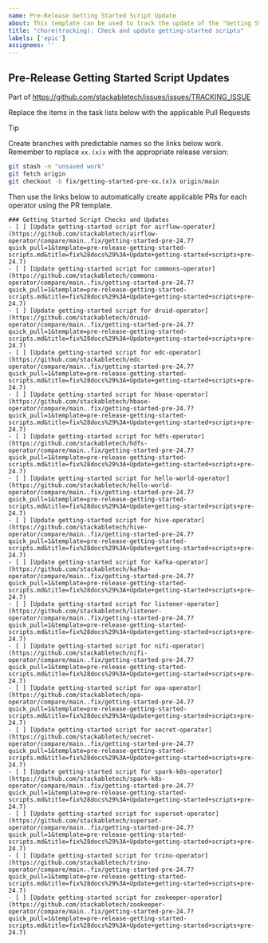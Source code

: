 ```yaml
---
name: Pre-Release Getting Started Script Update
about: This template can be used to track the update of the "Getting Started" scripts in this repository leading up to the next Stackable release
title: "chore(tracking): Check and update getting-started scripts"
labels: ['epic']
assignees: ''
---
```


<!--
    Make sure to update the link in '.github/ISSUE_TEMPLATE/release.md' when
    you change the front matter above.
-->

<!--
    DO NOT REMOVE THIS COMMENT. It is intended for people who might copy/paste from the previous release issue.
    This was created by an issue template: https://github.com/stackabletech/issues/issues/new/choose.
-->

## Pre-Release Getting Started Script Updates

Part of <https://github.com/stackabletech/issues/issues/TRACKING_ISSUE>

Replace the items in the task lists below with the applicable Pull Requests

> [!TIP]
> Create branches with predictable names so the links below work. Remember
> to replace `xx.(x)x` with the appropriate release version:
>
> ```sh
> git stash -m "unsaved work"
> git fetch origin
> git checkout -b fix/getting-started-pre-xx.(x)x origin/main
> ```
>
> Then use the links below to automatically create applicable PRs for each operator
> using the PR template.

<!--
    The following list was generated by:

    # go to the stackable-templating repository, then run:
    yq '.repositories[].name' config/repositories.yaml \
    | sort \
    | xargs -I {} echo "- [ ] [Update getting-started script for {}](https://github.com/stackabletech/{}/compare/main..fix/getting-started-pre-$(date +%y.%-m)?quick_pull=1&template=pre-release-getting-started-scripts.md&title=fix%28docs%29%3A+Update+getting-started+scripts+pre-$(date +%y.%-m))"
-->

```[tasklist]
### Getting Started Script Checks and Updates
- [ ] [Update getting-started script for airflow-operator](https://github.com/stackabletech/airflow-operator/compare/main..fix/getting-started-pre-24.7?quick_pull=1&template=pre-release-getting-started-scripts.md&title=fix%28docs%29%3A+Update+getting-started+scripts+pre-24.7)
- [ ] [Update getting-started script for commons-operator](https://github.com/stackabletech/commons-operator/compare/main..fix/getting-started-pre-24.7?quick_pull=1&template=pre-release-getting-started-scripts.md&title=fix%28docs%29%3A+Update+getting-started+scripts+pre-24.7)
- [ ] [Update getting-started script for druid-operator](https://github.com/stackabletech/druid-operator/compare/main..fix/getting-started-pre-24.7?quick_pull=1&template=pre-release-getting-started-scripts.md&title=fix%28docs%29%3A+Update+getting-started+scripts+pre-24.7)
- [ ] [Update getting-started script for edc-operator](https://github.com/stackabletech/edc-operator/compare/main..fix/getting-started-pre-24.7?quick_pull=1&template=pre-release-getting-started-scripts.md&title=fix%28docs%29%3A+Update+getting-started+scripts+pre-24.7)
- [ ] [Update getting-started script for hbase-operator](https://github.com/stackabletech/hbase-operator/compare/main..fix/getting-started-pre-24.7?quick_pull=1&template=pre-release-getting-started-scripts.md&title=fix%28docs%29%3A+Update+getting-started+scripts+pre-24.7)
- [ ] [Update getting-started script for hdfs-operator](https://github.com/stackabletech/hdfs-operator/compare/main..fix/getting-started-pre-24.7?quick_pull=1&template=pre-release-getting-started-scripts.md&title=fix%28docs%29%3A+Update+getting-started+scripts+pre-24.7)
- [ ] [Update getting-started script for hello-world-operator](https://github.com/stackabletech/hello-world-operator/compare/main..fix/getting-started-pre-24.7?quick_pull=1&template=pre-release-getting-started-scripts.md&title=fix%28docs%29%3A+Update+getting-started+scripts+pre-24.7)
- [ ] [Update getting-started script for hive-operator](https://github.com/stackabletech/hive-operator/compare/main..fix/getting-started-pre-24.7?quick_pull=1&template=pre-release-getting-started-scripts.md&title=fix%28docs%29%3A+Update+getting-started+scripts+pre-24.7)
- [ ] [Update getting-started script for kafka-operator](https://github.com/stackabletech/kafka-operator/compare/main..fix/getting-started-pre-24.7?quick_pull=1&template=pre-release-getting-started-scripts.md&title=fix%28docs%29%3A+Update+getting-started+scripts+pre-24.7)
- [ ] [Update getting-started script for listener-operator](https://github.com/stackabletech/listener-operator/compare/main..fix/getting-started-pre-24.7?quick_pull=1&template=pre-release-getting-started-scripts.md&title=fix%28docs%29%3A+Update+getting-started+scripts+pre-24.7)
- [ ] [Update getting-started script for nifi-operator](https://github.com/stackabletech/nifi-operator/compare/main..fix/getting-started-pre-24.7?quick_pull=1&template=pre-release-getting-started-scripts.md&title=fix%28docs%29%3A+Update+getting-started+scripts+pre-24.7)
- [ ] [Update getting-started script for opa-operator](https://github.com/stackabletech/opa-operator/compare/main..fix/getting-started-pre-24.7?quick_pull=1&template=pre-release-getting-started-scripts.md&title=fix%28docs%29%3A+Update+getting-started+scripts+pre-24.7)
- [ ] [Update getting-started script for secret-operator](https://github.com/stackabletech/secret-operator/compare/main..fix/getting-started-pre-24.7?quick_pull=1&template=pre-release-getting-started-scripts.md&title=fix%28docs%29%3A+Update+getting-started+scripts+pre-24.7)
- [ ] [Update getting-started script for spark-k8s-operator](https://github.com/stackabletech/spark-k8s-operator/compare/main..fix/getting-started-pre-24.7?quick_pull=1&template=pre-release-getting-started-scripts.md&title=fix%28docs%29%3A+Update+getting-started+scripts+pre-24.7)
- [ ] [Update getting-started script for superset-operator](https://github.com/stackabletech/superset-operator/compare/main..fix/getting-started-pre-24.7?quick_pull=1&template=pre-release-getting-started-scripts.md&title=fix%28docs%29%3A+Update+getting-started+scripts+pre-24.7)
- [ ] [Update getting-started script for trino-operator](https://github.com/stackabletech/trino-operator/compare/main..fix/getting-started-pre-24.7?quick_pull=1&template=pre-release-getting-started-scripts.md&title=fix%28docs%29%3A+Update+getting-started+scripts+pre-24.7)
- [ ] [Update getting-started script for zookeeper-operator](https://github.com/stackabletech/zookeeper-operator/compare/main..fix/getting-started-pre-24.7?quick_pull=1&template=pre-release-getting-started-scripts.md&title=fix%28docs%29%3A+Update+getting-started+scripts+pre-24.7)
```
